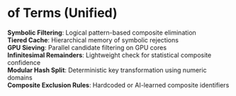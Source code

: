 # of Terms (Unified)

**Symbolic Filtering**: Logical pattern-based composite elimination  
**Tiered Cache**: Hierarchical memory of symbolic rejections  
**GPU Sieving**: Parallel candidate filtering on GPU cores  
**Infinitesimal Remainders**: Lightweight check for statistical composite confidence  
**Modular Hash Split**: Deterministic key transformation using numeric domains  
**Composite Exclusion Rules**: Hardcoded or AI-learned composite identifiers